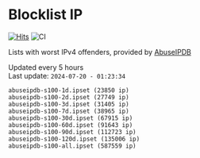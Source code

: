 # Blocklist IP

[![Hits](https://hits.seeyoufarm.com/api/count/incr/badge.svg?url=https%3A%2F%2Fgithub.com%2Fborestad%2Fblocklist-ip%2F&count_bg=%2379C83D&title_bg=%23555555&icon=&icon_color=%23E7E7E7&title=hits&edge_flat=false)](https://hits.seeyoufarm.com)  ![CI](https://img.shields.io/github/workflow/status/borestad/blocklist-ip/CI?style=flat-square)

Lists with worst IPv4 offenders, provided by [AbuseIPDB](https://www.abuseipdb.com/)

<!-- FOOTER-PLACEHOLDER -->
Updated every 5 hours<br>
Last update: `2024-07-20 - 01:23:34`
```
abuseipdb-s100-1d.ipset (23850 ip)
abuseipdb-s100-2d.ipset (27749 ip)
abuseipdb-s100-3d.ipset (31405 ip)
abuseipdb-s100-7d.ipset (38965 ip)
abuseipdb-s100-30d.ipset (67915 ip)
abuseipdb-s100-60d.ipset (91643 ip)
abuseipdb-s100-90d.ipset (112723 ip)
abuseipdb-s100-120d.ipset (135006 ip)
abuseipdb-s100-all.ipset (587559 ip)
```

